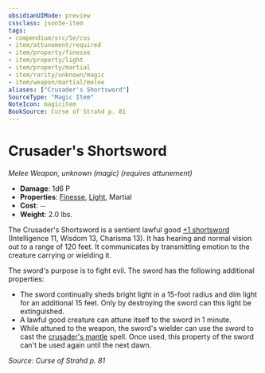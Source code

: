 ```yaml
---
obsidianUIMode: preview
cssclass: json5e-item
tags:
- compendium/src/5e/cos
- item/attunement/required
- item/property/finesse
- item/property/light
- item/property/martial
- item/rarity/unknown/magic
- item/weapon/martial/melee
aliases: ["Crusader's Shortsword"]
SourceType: "Magic Item"
NoteIcon: magicitem
BookSource: Curse of Strahd p. 81
---
```

# Crusader's Shortsword
*Melee Weapon, unknown (magic) (requires attunement)*  

- **Damage**: 1d6 P
- **Properties**: [Finesse](/2-Mechanics/CLI/rules/item-properties.md#Finesse), [Light](/2-Mechanics/CLI/rules/item-properties.md#Light), Martial
- **Cost**: ⏤
- **Weight**: 2.0 lbs.

The Crusader's Shortsword is a sentient lawful good [+1 shortsword](/2-Mechanics/CLI/items/1-weapon.md) (Intelligence 11, Wisdom 13, Charisma 13). It has hearing and normal vision out to a range of 120 feet. It communicates by transmitting emotion to the creature carrying or wielding it.

The sword's purpose is to fight evil. The sword has the following additional properties:

- The sword continually sheds bright light in a 15-foot radius and dim light for an additional 15 feet. Only by destroying the sword can this light be extinguished.  
- A lawful good creature can attune itself to the sword in 1 minute.  
- While attuned to the weapon, the sword's wielder can use the sword to cast the [crusader's mantle](/2-Mechanics/CLI/spells/crusaders-mantle.md) spell. Once used, this property of the sword can't be used again until the next dawn.  

*Source: Curse of Strahd p. 81*